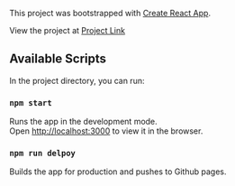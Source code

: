 This project was bootstrapped with [Create React App](https://github.com/facebook/create-react-app).

View the project at [Project Link](https://varunnalamalapu.github.io/movie-search/)

## Available Scripts

In the project directory, you can run:

### `npm start`

Runs the app in the development mode.<br />
Open [http://localhost:3000](http://localhost:3000) to view it in the browser.

### `npm run delpoy`

Builds the app for production and pushes to Github pages.<br />

